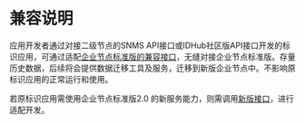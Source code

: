 # 兼容说明

应用开发者通过对接二级节点的SNMS API接口或IDHub社区版API接口开发的标识应用，可通过适配[企业节点标准版的兼容接口](../../idhub/snms/api-introduce.md)，无缝对接企业节点标准版。存量历史数据，后续将会提供数据迁移工具及服务，迁移到新版企业节点中。不影响原标识应用的正常运行和使用。

若原标识应用需使用企业节点标准版2.0 的新服务能力，则需调用[新版接口](../../idhub/standard/introduce.md)，进行适配开发。